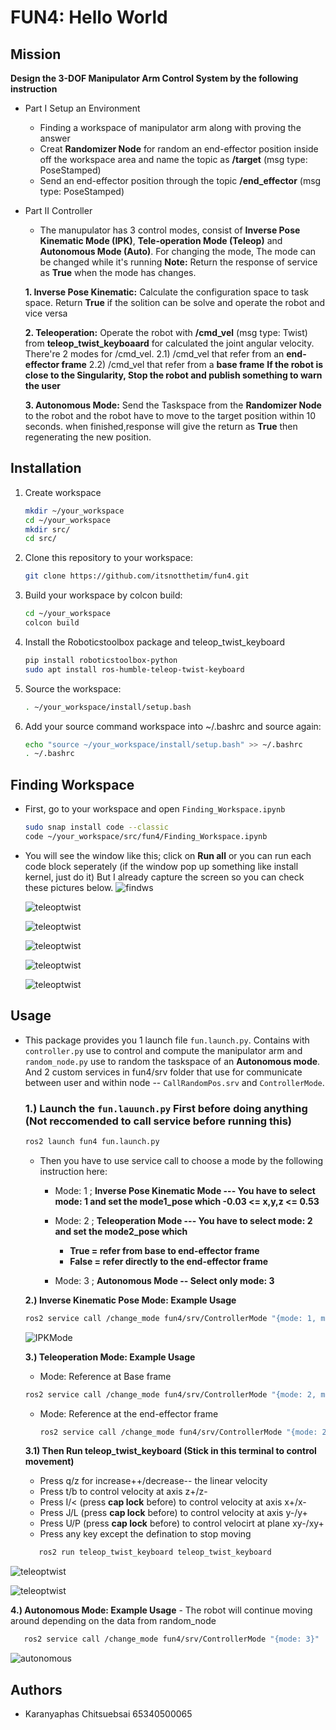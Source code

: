 # FUN4: Hello World 

## **Mission**
**Design the 3-DOF Manipulator Arm Control System by the following instruction**
- Part I Setup an Environment
  - Finding a workspace of manipulator arm along with proving the answer
  - Creat **Randomizer Node** for random an end-effector position inside off the workspace area
    and name the topic as **/target** (msg type: PoseStamped)
  - Send an end-effector position through the topic **/end_effector** (msg type: PoseStamped)
  
- Part II Controller
   - The manupulator has 3 control modes, consist of **Inverse Pose Kinematic Mode (IPK)**, **Tele-operation Mode       (Teleop)** and **Autonomous Mode (Auto)**. For changing the mode, The mode can be changed while it's running
     **Note:** Return the response of service as **True** when the mode has changes.

    **1. Inverse Pose Kinematic:** Calculate the configuration space to task space. Return **True** if the
  solition can be solve and operate the robot and vice versa

    **2. Teleoperation:** Operate the robot with **/cmd_vel** (msg type: Twist) from **teleop_twist_keyboaard**
      for calculated the joint angular velocity. There're 2 modes for /cmd_vel.
        2.1) /cmd_vel that refer from an **end-effector frame**
        2.2) /cmd_vel that refer from a **base frame**
      **If the robot is close to the Singularity, Stop the robot and publish something to warn the user**

    **3. Autonomous Mode:** Send the Taskspace from the **Randomizer Node** to the robot and the robot have to           move to the target position within 10 seconds. when finished,response will give the return as **True** then regenerating the new position.

## **Installation**

1. Create workspace
   ```bash
   mkdir ~/your_workspace
   cd ~/your_workspace
   mkdir src/
   cd src/
   ```
2. Clone this repository to your workspace:
   ```bash
   git clone https://github.com/itsnotthetim/fun4.git
   ```
3. Build your workspace by colcon build:
   ```bash
   cd ~/your_workspace
   colcon build
   ```
4. Install the Roboticstoolbox package and teleop_twist_keyboard
   ```bash
   pip install roboticstoolbox-python
   sudo apt install ros-humble-teleop-twist-keyboard
   ```
5. Source the workspace:
   ```bash
   . ~/your_workspace/install/setup.bash
   ```
6. Add your source command workspace into ~/.bashrc and source again:
   ```bash
   echo "source ~/your_workspace/install/setup.bash" >> ~/.bashrc
   . ~/.bashrc
   ```
## **Finding Workspace**
  - First, go to your workspace and open `Finding_Workspace.ipynb`
    ```bash
    sudo snap install code --classic
    code ~/your_workspace/src/fun4/Finding_Workspace.ipynb
     ```
  - You will see the window like this; click on **Run all** or you can run each code block seperately (if the window pop up something like install kernel, just do it)
    But I already capture the screen so you can check these pictures below.
    ![findws](images/image4.png)

    ![teleoptwist](images/image5.png)

    ![teleoptwist](images/image6.png)

    ![teleoptwist](images/image7.png)

    ![teleoptwist](images/image8.png)

    ![teleoptwist](images/image9.png)

## Usage
- This package provides you  1 launch file `fun.launch.py`. Contains with  `controller.py` use to control and compute the manipulator arm and `random_node.py` use to random the taskspace of
  an **Autonomous mode**. And 2 custom services in fun4/srv folder that use for communicate between user and within node -- `CallRandomPos.srv` and `ControllerMode`.
  

  ### 1.) Launch the `fun.lauunch.py` First before doing anything (Not reccomended to call service before running this)
     ```bash 
     ros2 launch fun4 fun.launch.py
     ```
   
    - Then you have to use service call to choose a mode by the following instruction here:
        - Mode: 1 ; **Inverse Pose Kinematic Mode --- You have to select mode: 1 and set the mode1_pose which  -0.03 <= x,y,z <= 0.53**
      
        - Mode: 2 ; **Teleoperation Mode --- You have to select mode: 2 and set the mode2_pose which**
          - **True = refer from base to end-effector frame**
          - **False = refer directly to the end-effector frame**
        
        -  Mode: 3 ; **Autonomous Mode -- Select only mode: 3**
     
    
    **2.) Inverse Kinematic Pose Mode: Example Usage**
     ```bash
     ros2 service call /change_mode fun4/srv/ControllerMode "{mode: 1, mode1_pose: {x: 0.3, y: 0.2, z: 0.1}}"
     ```
   ![IPKMode](images/image1.png)

    **3.) Teleoperation Mode: Example Usage**
    - Mode: Reference at Base frame
  
     ```bash
     ros2 service call /change_mode fun4/srv/ControllerMode "{mode: 2, mode2_toggle: true}"
     ```
   - Mode: Reference at the end-effector frame
     ```bash
     ros2 service call /change_mode fun4/srv/ControllerMode "{mode: 2, mode2_toggle: false}"
     ```
    **3.1) Then Run teleop_twist_keyboard (Stick in this terminal to control movement)**
    - Press q/z for increase++/decrease-- the linear velocity
    - Press t/b to control velocity at axis z+/z-
    - Press I/< (press **cap lock** before) to control velocity at axis x+/x-
    - Press J/L (press **cap lock** before) to control velocity at axis y-/y+
    - Press U/P (press **cap lock** before) to control velocirt at plane xy-/xy+
    - Press any key except the defination to stop moving
  
  ```bash
     ros2 run teleop_twist_keyboard teleop_twist_keyboard
   ```
![teleoptwist](images/image2.png)

![teleoptwist](images/image.png)

  **4.) Autonomous Mode: Example Usage**
    - The robot will continue moving around depending on the data from random_node 
  ```bash
     ros2 service call /change_mode fun4/srv/ControllerMode "{mode: 3}"
  ```
  
  ![autonomous](images/image3.png)

  ## Authors
  - Karanyaphas Chitsuebsai 65340500065

